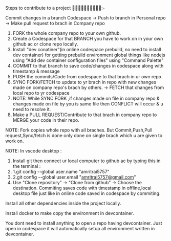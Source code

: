 Steps to contribute to a project 🤷‍♂️🤷‍♂️🤷‍♂️🤷‍♂️🤷‍♂️:-

Commit changes in a branch Codespace -> Push to branch in Personal repo -> Make pull request to brach in Company repo

1. FORK the whole company repo to your own github.
2. Create a Codespace for that BRANCH you have to work on in your own github ac or clone repo locally.
3. Install "dev conatiner"(in online codespace prebuild, no need to install dev container) for getting prebuild environment global things like nodejs using "Add dev container configuration files" using "Command Palette"
4. COMMIT to that branch to save code/changes in codespace along with timestamp & message
5. PUSH the commits/Code from codespace to that brach in ur own repo.
6. SYNC FORK/FETCH to update to yr brach in repo with new changes made on company repo's brach by others. -> FETCH that changes from local repo to yr codespace
7. NOTE: While SYNC FORK ,if changes made on file in company repo & changes made on file by you is same file then CONFLICT will occur & u need to resolve it. 
8. Make a PULL REQUEST/Contribute to that brach in company repo to MERGE your code in their repo.

NOTE: Fork copies whole repo with all braches.
      But Commit,Push,Pull request,Sync/fetch is done only done on single brach which u are given to work on.

NOTE: In vscode desktop : 
1. Install git then connect ur local computer to github ac by typing this in the terminal : 
2. 1.git config --global user.name "amritrai5757" 
3. 2.git config --global user.email "amritrai5757@gmail.com"
4. Use "Clone repository" -> "Clone from github" -> Choose the destination.
Commiting saves code with timestamp in offline,local desktop file just like in online code saved in codespace by commiting. 


Install all other dependencies inside the project locally.

Install docker to  make copy the environment in devcontainer.

You dont need to install anything to open a repo having devcontainer. Just open in codespace it will automatically setup all environment written in devcontainer.
